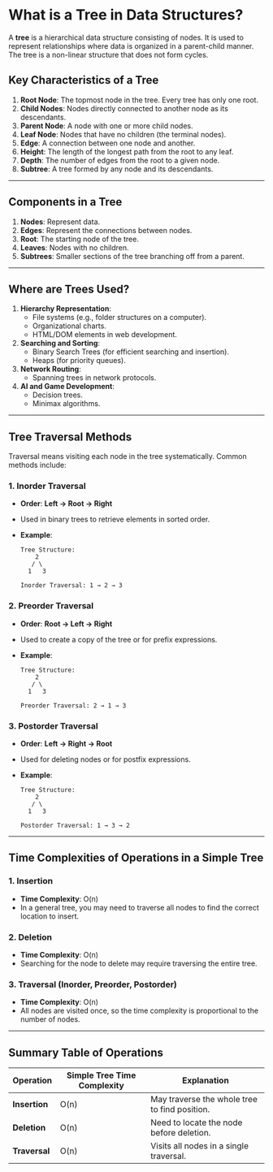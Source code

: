 # **What is a Tree in Data Structures?**

A **tree** is a hierarchical data structure consisting of nodes. It is used to represent relationships where data is organized in a parent-child manner. The tree is a non-linear structure that does not form cycles.

## **Key Characteristics of a Tree**

1. **Root Node**: The topmost node in the tree. Every tree has only one root.
2. **Child Nodes**: Nodes directly connected to another node as its descendants.
3. **Parent Node**: A node with one or more child nodes.
4. **Leaf Node**: Nodes that have no children (the terminal nodes).
5. **Edge**: A connection between one node and another.
6. **Height**: The length of the longest path from the root to any leaf.
7. **Depth**: The number of edges from the root to a given node.
8. **Subtree**: A tree formed by any node and its descendants.

---

## **Components in a Tree**

1. **Nodes**: Represent data.
2. **Edges**: Represent the connections between nodes.
3. **Root**: The starting node of the tree.
4. **Leaves**: Nodes with no children.
5. **Subtrees**: Smaller sections of the tree branching off from a parent.

---

## **Where are Trees Used?**

1. **Hierarchy Representation**:
    - File systems (e.g., folder structures on a computer).
    - Organizational charts.
    - HTML/DOM elements in web development.
2. **Searching and Sorting**:
    - Binary Search Trees (for efficient searching and insertion).
    - Heaps (for priority queues).
3. **Network Routing**:
    - Spanning trees in network protocols.
4. **AI and Game Development**:
    - Decision trees.
    - Minimax algorithms.

---

## **Tree Traversal Methods**

Traversal means visiting each node in the tree systematically. Common methods include:

### **1. Inorder Traversal**

- **Order**: **Left → Root → Right**
- Used in binary trees to retrieve elements in sorted order.
- **Example**:
    
    ```
    Tree Structure:
        2
       / \
      1   3
    
    Inorder Traversal: 1 → 2 → 3
    ```
    

### **2. Preorder Traversal**

- **Order**: **Root → Left → Right**
- Used to create a copy of the tree or for prefix expressions.
- **Example**:
    
    ```
    Tree Structure:
        2
       / \
      1   3
    
    Preorder Traversal: 2 → 1 → 3
    ```
    

### **3. Postorder Traversal**

- **Order**: **Left → Right → Root**
- Used for deleting nodes or for postfix expressions.
- **Example**:
    
    ```
    Tree Structure:
        2
       / \
      1   3
    
    Postorder Traversal: 1 → 3 → 2
    ```
    

---

## **Time Complexities of Operations in a Simple Tree**

### **1. Insertion**

- **Time Complexity**: O(n)
- In a general tree, you may need to traverse all nodes to find the correct location to insert.

### **2. Deletion**

- **Time Complexity**: O(n)
- Searching for the node to delete may require traversing the entire tree.

### **3. Traversal (Inorder, Preorder, Postorder)**

- **Time Complexity**: O(n)
- All nodes are visited once, so the time complexity is proportional to the number of nodes.

---

## **Summary Table of Operations**

| Operation   | Simple Tree Time Complexity | Explanation                                  |
|------------|----------------------------|----------------------------------------------|
| **Insertion** | O(n)                         | May traverse the whole tree to find position. |
| **Deletion**  | O(n)                         | Need to locate the node before deletion.    |
| **Traversal** | O(n)                         | Visits all nodes in a single traversal.     |
